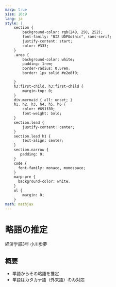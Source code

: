 ```yaml
---
marp: true
size: 16:9
lang: ja
style: |
    section {
        background-color: rgb(248, 250, 252);
        font-family: "BIZ UDPGothic", sans-serif;
        justify-content: start;
        color: #333;
    }
    .area {
        background-color: white;
        padding: 1rem;
        border-radius: 0.5rem;
        border: 1px solid #e2e8f0;

    }
    h3:first-child, h3:first-child {
        margin-top: 0;
    }
    div.mermaid { all: unset; }
    h1, h2, h3, h4, h5, h6 {
        color: #691f80;
        font-weight: bold;
    }
    section.lead {
        justify-content: center;
    }
    section.lead h1 {
        text-align: center;
    }
    section.narrow {
       padding: 0;
    }
    code {
      font-family: monaco, monospace;
    }
    marp-pre {
      background-color: white;
    }
    ul {
        margin: 0;
    }
math: mathjax
---
```


<!-- $width: 1920 -->
<!-- $height: 1080 -->

<!-- headingDivider: 2 -->

<!-- _class: lead -->

# 略語の推定

<p class="text-right">経済学部3年 小川歩夢</p>

## 概要

- 単語からその略語を推定
- 単語はカタカナ語（外来語）のみ対応

<link rel="preconnect" href="https://fonts.googleapis.com">
<link rel="preconnect" href="https://fonts.gstatic.com" crossorigin>
<link href="https://fonts.googleapis.com/css2?family=BIZ+UDPGothic:wght@400;700&display=swap" rel="stylesheet">
<script src="https://cdn.tailwindcss.com/"></script>
<script src="./tailwind.config.js"></script>
